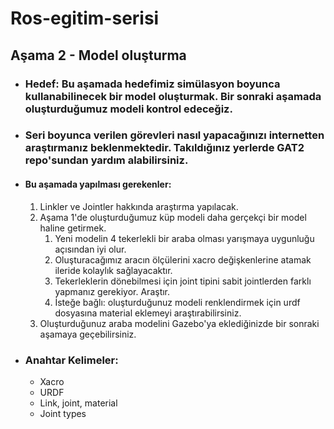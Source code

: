 # Ros-egitim-serisi
## Aşama 2 - Model oluşturma

* ### Hedef: Bu aşamada hedefimiz simülasyon boyunca kullanabilinecek bir model oluşturmak. Bir sonraki aşamada oluşturduğumuz modeli kontrol edeceğiz. 

* ### Seri boyunca verilen görevleri nasıl yapacağınızı internetten araştırmanız beklenmektedir. Takıldığınız yerlerde GAT2 repo'sundan yardım alabilirsiniz.

* #### Bu aşamada yapılması gerekenler: 
    1. Linkler ve Jointler hakkında araştırma yapılacak.
    2. Aşama 1'de oluşturduğumuz küp modeli daha gerçekçi bir model haline getirmek. 
       1. Yeni modelin 4 tekerlekli bir araba olması yarışmaya uygunluğu açısından iyi olur. 
       2. Oluşturacağımız aracın ölçülerini xacro değişkenlerine atamak ileride kolaylık sağlayacaktır.
       3. Tekerleklerin dönebilmesi için joint tipini sabit jointlerden farklı yapmanız gerekiyor. Araştır.
       4. İsteğe bağlı: oluşturduğunuz modeli renklendirmek için urdf dosyasına material eklemeyi araştırabilirsiniz.
    3. Oluşturduğunuz araba modelini Gazebo'ya eklediğinizde bir sonraki aşamaya geçebilirsiniz.


* ### Anahtar Kelimeler:
  * Xacro
  * URDF
  * Link, joint, material
  * Joint types
